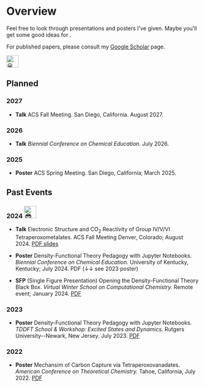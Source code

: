 # Overview
Feel free to look through presentations and posters I've given. Maybe you'll get some good ideas for . 

For published papers, please consult my [Google Scholar](https://scholar.google.com/citations?user=_PBxidMAAAAJ&hl=en) page.

<picture>
  <source srcset="https://fonts.gstatic.com/s/e/notoemoji/latest/1f600/512.webp" type="image/webp">
  <img src="https://fonts.gstatic.com/s/e/notoemoji/latest/1f600/512.gif" alt="😀" width="32" height="32">
</picture>


## Planned

### 2027

 - **Talk** ACS Fall Meeting. San Diego, California. August 2027.

### 2026

 - **Talk** *Biennial Conference on Chemical Education.* July 2026.

### 2025

 - **Poster** ACS Spring Meeting. San Diego, California; March 2025.

## Past Events

### 2024 <picture> <source srcset="https://fonts.gstatic.com/s/e/notoemoji/latest/1f60e/512.webp" type="image/webp"> <img src="https://fonts.gstatic.com/s/e/notoemoji/latest/1f60e/512.gif" alt="😎" width="32" height="32"> </picture>

 -  **Talk** Electronic Structure and CO<sub>2</sub> Reactivity of Group IV/V/VI Tetraperoxometalates. ACS Fall Meeting Denver, Colorado; August 2024. [PDF slides](https://github.com/LinusP217/presentations/blob/main/slides/JH_ACS_2024.pdf)

 - **Poster** Density-Functional Theory Pedagogy with Jupyter Notebooks. *Biennial Conference on Chemical Education.* University of Kentucky, Kentucky; July 2024. PDF (↓↓ see 2023 poster)

 - **SFP** (Single Figure Presentation) Opening the Density-Functional Theory Black Box. *Virtual Winter School on Computational Chemistry.* Remote event; January 2024. [PDF](https://github.com/LinusP217/presentations/blob/main/posters/JH_VWSCC_SFP_2024.pdf)

### 2023

 - **Poster** Density-Functional Theory Pedagogy with Jupyter Notebooks. *TDDFT School & Workshop: Excited States and Dynamics.* Rutgers University--Newark, New Jersey. July 2023. [PDF](https://github.com/LinusP217/presentations/blob/main/posters/JH_TDDFT_poster_2023.pdf)

### 2022

 - **Poster** Mechansim of Carbon Capture via Tetraperoxovanadates. *American Conference on Theoretical Chemistry.* Tahoe, California, July 2022. [PDF](https://github.com/LinusP217/presentations/blob/main/posters/JH_ACTC_poster_2022.pdf)

